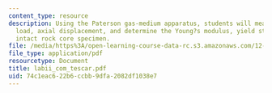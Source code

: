 ```yaml
---
content_type: resource
description: Using the Paterson gas-medium apparatus, students will measure axial
  load, axial displacement, and determine the Young?s modulus, yield strength of an
  intact rock core specimen.
file: /media/https%3A/open-learning-course-data-rc.s3.amazonaws.com/12-524-mechanical-properties-of-rocks-fall-2005/74c1eac622b6ccbb9dfa2082df1038e7_labii_com_tescar.pdf
file_type: application/pdf
resourcetype: Document
title: labii_com_tescar.pdf
uid: 74c1eac6-22b6-ccbb-9dfa-2082df1038e7
---
```

